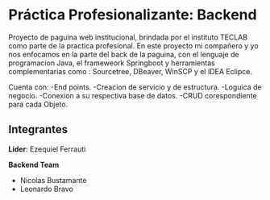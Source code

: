 # Práctica Profesionalizante: Backend

Proyecto de paguina web institucional, brindada por el instituto TECLAB como parte de la practica profesional.
En este proyecto mi compañero y yo nos enfocamos en la parte del back de la paguina, con el lenguaje de programacion Java, el frameweork Springboot y herramientas complementarias como : Sourcetree, DBeaver, WinSCP y el IDEA Eclipce.

Cuenta con:
-End points.
-Creacion de servicio y de estructura.
-Loguica de negocio.
-Conexion a su respectiva base de datos.
-CRUD corespondiente para cada Objeto. 

## Integrantes
**Lider**: Ezequiel Ferrauti

**Backend Team**
- Nicolas Bustamante
- Leonardo Bravo
